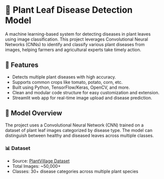 
# 🌿 Plant Leaf Disease Detection Model

A machine learning-based system for detecting diseases in plant leaves using image classification. This project leverages Convolutional Neural Networks (CNNs) to identify and classify various plant diseases from images, helping farmers and agricultural experts take timely action.

## 📌 Features

- Detects multiple plant diseases with high accuracy.
- Supports common crops like tomato, potato, corn, etc.
- Built using Python, TensorFlow/Keras, OpenCV, and more.
- Clean and modular code structure for easy customization and extension.
- Streamlit web app for real-time image upload and disease prediction.

## 🧠 Model Overview

The project uses a Convolutional Neural Network (CNN) trained on a dataset of plant leaf images categorized by disease type. The model can distinguish between healthy and diseased leaves across multiple classes.

### 📊 Dataset

- Source: [PlantVillage Dataset](https://www.kaggle.com/datasets/emmarex/plantdisease)
- Total Images: ~50,000+
- Classes: 30+ disease categories across multiple plant species





